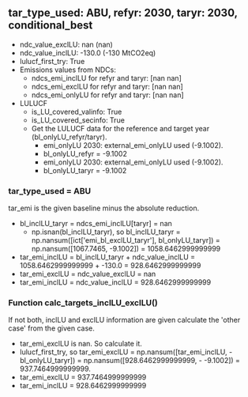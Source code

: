 

## tar_type_used: ABU, refyr: 2030, taryr: 2030, conditional_best
- ndc_value_exclLU: nan (nan)
- ndc_value_inclLU: -130.0 (-130 MtCO2eq)
- lulucf_first_try: True
- Emissions values from NDCs:
  - ndcs_emi_inclLU for refyr and taryr: [nan nan]
  - ndcs_emi_exclLU for refyr and taryr: [nan nan]
  - ndcs_emi_onlyLU for refyr and taryr: [nan nan]
- LULUCF
  - is_LU_covered_valinfo: True
  - is_LU_covered_secinfo: True
  - Get the LULUCF data for the reference and target year (bl_onlyLU_refyr/taryr).
    - emi_onlyLU 2030: external_emi_onlyLU used (-9.1002).
    - bl_onlyLU_refyr = -9.1002
    - emi_onlyLU 2030: external_emi_onlyLU used (-9.1002).
    - bl_onlyLU_taryr = -9.1002
### tar_type_used = ABU
tar_emi is the given baseline minus the absolute reduction.
- bl_inclLU_taryr = ndcs_emi_inclLU[taryr] = nan
  - np.isnan(bl_inclLU_taryr), so bl_inclLU_taryr = np.nansum([ict['emi_bl_exclLU_taryr'], bl_onlyLU_taryr]) = np.nansum([1067.7465, -9.1002]) = 1058.6462999999999
- tar_emi_inclLU = bl_inclLU_taryr + ndc_value_inclLU = 1058.6462999999999 + -130.0 = 928.6462999999999
- tar_emi_exclLU = ndc_value_exclLU = nan
- tar_emi_inclLU = ndc_value_inclLU = 928.6462999999999
### Function calc_targets_inclLU_exclLU()
If not both, inclLU and exclLU information are given calculate the 'other case' from the given case.
- tar_emi_exclLU is nan. So calculate it.
- lulucf_first_try, so tar_emi_exclLU = np.nansum([tar_emi_inclLU, -bl_onlyLU_taryr]) = np.nansum([928.6462999999999, - -9.1002]) = 937.7464999999999.
- tar_emi_exclLU = 937.7464999999999
- tar_emi_inclLU = 928.6462999999999